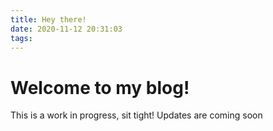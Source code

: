 ```yaml
---
title: Hey there!
date: 2020-11-12 20:31:03
tags:
---
```

# Welcome to my blog!

This is a work in progress, sit tight! Updates are coming soon